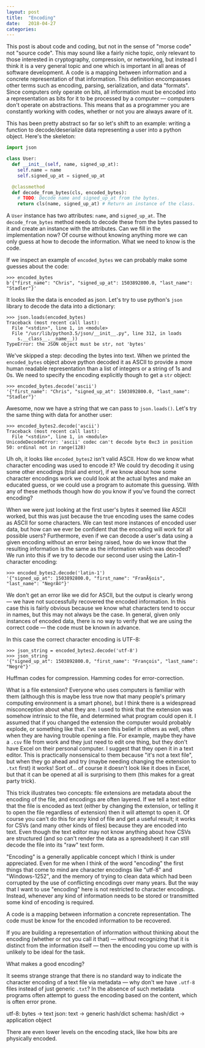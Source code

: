```yaml
---
layout: post
title:  "Encoding"
date:   2018-04-27
categories:
---
```

This post is about code and coding, but not in the sense of "morse code" not "source code". This may sound like a fairly niche topic, only relevant to those interested in cryptography, compression, or networking, but instead I think it is a very general topic and one which is important in all areas of software development. A code is a mapping between information and a concrete representation of that information. This definition encompasses other terms such as encoding, parsing, serialization, and data "formats". Since computers only operate on bits, all information must be encoded into a representation as bits for it to be processed by a computer — computers don't operate on abstractions. This means that as a programmer you are constantly working with codes, whether or not you are always aware of it.

This has been pretty abstract so far so let's shift to an example: writing a function to decode/deserialize data representing a user into a python object. Here's the skeleton:
```py
import json

class User:
  def __init__(self, name, signed_up_at):
    self.name = name
    self.signed_up_at = signed_up_at

  @classmethod
  def decode_from_bytes(cls, encoded_bytes):
    # TODO: Decode name and signed_up_at from the bytes.
    return cls(name, signed_up_at) # Return an instance of the class.
```
A `User` instance has two attributes: `name`, and `signed_up_at`. The `decode_from_bytes` method needs to decode these from the bytes passed to it and create an instance with the attributes. Can we fill in the implementation now? Of course without knowing anything more we can only guess at how to decode the information. What we need to know is the code.

If we inspect an example of `encoded_bytes` we can probably make some guesses about the code:
```
>>> encoded_bytes
b'{"first_name": "Chris", "signed_up_at": 1503892800.0, "last_name": "Stadler"}'
```
It looks like the data is encoded as json. Let's try to use python's `json` library to decode the data into a dictionary:
```
>>> json.loads(encoded_bytes)
Traceback (most recent call last):
  File "<stdin>", line 1, in <module>
  File "/usr/lib/python3.5/json/__init__.py", line 312, in loads
    s.__class__.__name__))
TypeError: the JSON object must be str, not 'bytes'
```
We've skipped a step: decoding the bytes into text. When we printed the `encoded_bytes` object above python decoded it as ASCII to provide a more human readable representation than a list of integers or a string of 1s and 0s. We need to specify the encoding explicitly though to get a `str` object:
```
>>> encoded_bytes.decode('ascii')
'{"first_name": "Chris", "signed_up_at": 1503892800.0, "last_name": "Stadler"}'
```
Awesome, now we have a string that we can pass to `json.loads()`. Let's try the same thing with data for another user:
```
>>> encoded_bytes2.decode('ascii')
Traceback (most recent call last):
  File "<stdin>", line 1, in <module>
UnicodeDecodeError: 'ascii' codec can't decode byte 0xc3 in position 50: ordinal not in range(128)
```
Uh oh, it looks like `encoded_bytes2` isn't valid ASCII. How do we know what character encoding was used to encode it? We could try decoding it using some other encodings (trial and error), if we know about how some character encodings work we could look at the actual bytes and make an educated guess, or we could use a program to automate this guessing. With any of these methods though how do you know if you've found the correct encoding?

When we were just looking at the first user's bytes it seemed like ASCII worked, but this was just because the true encoding uses the same codes as ASCII for some characters. We can test more instances of encoded user data, but how can we ever be confident that the encoding will work for all possible users? Furthermore, even if we can decode a user's data using a given encoding without an error being raised, how do we know that the resulting information is the same as the information which was decoded? We run into this if we try to decode our second user using the Latin-1 character encoding:
```
>>> encoded_bytes2.decode('latin-1')
'{"signed_up_at": 1503892800.0, "first_name": "FranÃ§ois", "last_name": "NegrÃ©"}'
```
We don't get an error like we did for ASCII, but the output is clearly wrong — we have not successfully recovered the encoded information. In this case this is fairly obvious because we know what characters tend to occur in names, but this may not always be the case. In general, given only instances of encoded data, there is no way to verify that we are using the correct code — the code must be known in advance.

In this case the correct character encoding is UTF-8:
```
>>> json_string = encoded_bytes2.decode('utf-8')
>>> json_string
'{"signed_up_at": 1503892800.0, "first_name": "François", "last_name": "Negré"}'
```


Huffman codes for compression.
Hamming codes for error-correction.

What is a file extension? Everyone who uses computers is familiar with them (although this is maybe less true now that many people's primary computing environment is a smart phone), but I think there is a widespread misconception about what they are. I used to think that the extension was somehow intrinsic to the file, and determined what program could open it. I assumed that if you changed the extension the computer would probably explode, or something like that. I've seen this belief in others as well, often when they are having trouble opening a file. For example, maybe they have a `.csv` file from work and they just need to edit one thing, but they don't have Excel on their personal computer. I suggest that they open it in a text editor. This is practically nonsensical to them because "it's not a text file", but when they go ahead and try (maybe needing changing the extension to `.txt` first) it works! Sort of... of course it doesn't look like it does in Excel, but that it can be opened at all is surprising to them (this makes for a great party trick).

This trick illustrates two concepts: file extensions are metadata about the encoding of the file, and encodings are often layered. If we tell a text editor that the file is encoded as text (either by changing the extension, or telling it to open the file regardless of extension) then it will attempt to open it. Of course you can't do this for any kind of file and get a useful result; it works for CSVs (and many other kinds of files) because they are encoded into text. Even though the text editor may not know anything about how CSVs are structured (and so can't render the data as a spreadsheet) it can still decode the file into its "raw" text form.

"Encoding" is a generally applicable concept which I think is under appreciated. Even for me when I think of the word "encoding" the first things that come to mind are character encodings like "utf-8" and "Windows-1252", and the memory of trying to clean data which had been corrupted by the use of conflicting encodings over many years. But the way that I want to use "encoding" here is not restricted to character encodings. Instead, whenever any kind of information needs to be stored or transmitted some kind of encoding is required.

A code is a mapping between information a concrete representation. The code must be know for the encoded information to be recovered.

If you are building a representation of information without thinking about the encoding (whether or not you call it that) — without recognizing that it is distinct from the information itself — then the encoding you come up with is unlikely to be ideal for the task.

What makes a good encoding?

It seems strange strange that there is no standard way to indicate the character encoding of a text file via metadata — why don't we have `.utf-8` files instead of just generic `.txt`? In the absence of such metadata programs often attempt to guess the encoding based on the content, which is often error prone.

utf-8: bytes -> text
json: text -> generic hash/dict
schema: hash/dict -> application object

There are even lower levels on the encoding stack, like how bits are physically encoded.
